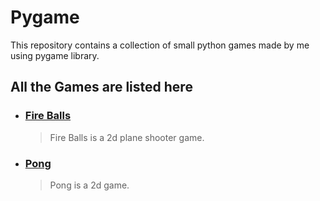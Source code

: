 # Pygame

This repository contains a collection of small python games made by me using  pygame library.

## All the Games are listed here

* ### [Fire Balls](https://github.com/Vaibhav521/Pygame/tree/main/fire%20balls)
	> Fire Balls is a 2d plane shooter game.
	
* ### [Pong](https://github.com/Vaibhav521/Pygame/tree/main/pong)
	> Pong is a 2d  game.
